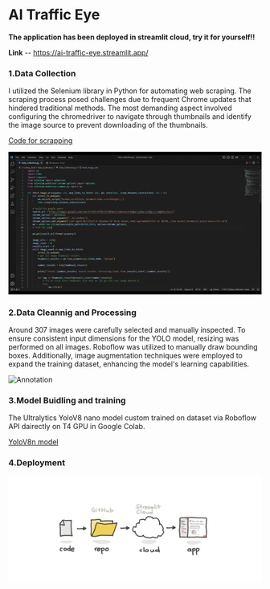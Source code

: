 # AI Traffic Eye

**The application has been deployed in streamlit cloud, try it for yourself!!**

**Link** -- https://ai-traffic-eye.streamlit.app/

### 1.Data Collection 
I utilized the Selenium library in Python for automating web scraping. The scraping process posed challenges due to frequent Chrome updates that hindered traditional methods. The most demanding aspect involved configuring the chromedriver to navigate through thumbnails and identify the image source to prevent downloading of the thumbnails.

[Code for scrapping](https://github.com/kailas711/YoloV5_Nested_Object_Detection/blob/main/Data_Collection.py)


![Data_collection](https://github.com/kailas711/AI-Traffic-Eye/blob/main/assets/Data%20Collection.gif?raw=true)



### 2.Data Cleannig and Processing
Around 307 images were carefully selected and manually inspected. To ensure consistent input dimensions for the YOLO model, resizing was performed on all images. Roboflow was utilized to manually draw bounding boxes. Additionally, image augmentation techniques were employed to expand the training dataset, enhancing the model's learning capabilities.

![Annotation](https://github.com/kailas711/AI-Traffic-Eye/blob/main/assets/Data%20Annotation.gif?raw=true)


### 3.Model Buidling and training
The Ultralytics YoloV8 nano model custom trained on dataset via Roboflow API dairectly on T4 GPU in Google Colab.

[YoloV8n model](https://github.com/kailas711/YoloV5_Nested_Object_Detection/blob/main/YoloV8%20Training.ipynb)


### 4.Deployment 
![image](https://github.com/kailas711/AI-Traffic-Eye/blob/main/assets/streamlit.jpeg?raw=true)

